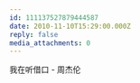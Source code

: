```yaml
---
id: 111137527879444587
date: 2010-11-10T15:29:00.000Z
reply: false
media_attachments: 0
---
```


我在听借口 - 周杰伦 ​​​​

